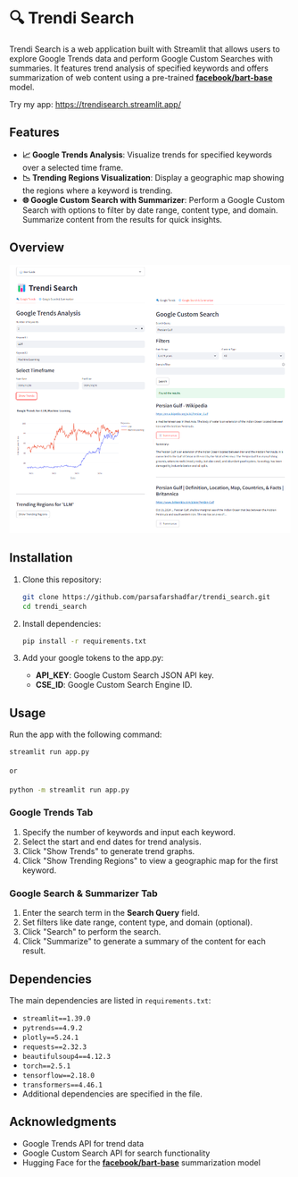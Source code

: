 
# 🔍 Trendi Search

Trendi Search is a web application built with Streamlit that allows users to explore Google Trends data and perform Google Custom Searches with summaries. It features trend analysis of specified keywords and offers summarization of web content using a pre-trained [**facebook/bart-base**](https://huggingface.co/facebook/bart-base) model. 

Try my app: https://trendisearch.streamlit.app/ 

## Features 

- **📈 Google Trends Analysis**: Visualize trends for specified keywords over a selected time frame.
- **📉 Trending Regions Visualization**: Display a geographic map showing the regions where a keyword is trending.
- **🌐 Google Custom Search with Summarizer**: Perform a Google Custom Search with options to filter by date range, content type, and domain. Summarize content from the results for quick insights.

## Overview

![App Screenshot](Screenshot.png)

## Installation

1. Clone this repository:
   ```bash
   git clone https://github.com/parsafarshadfar/trendi_search.git
   cd trendi_search
   ```

2. Install dependencies:
   ```bash
   pip install -r requirements.txt
   ```

3. Add your google tokens to the app.py:
   - **API_KEY**: Google Custom Search JSON API key. 
   - **CSE_ID**: Google Custom Search Engine ID. 
   

## Usage

Run the app with the following command:
```bash
streamlit run app.py

or 

python -m streamlit run app.py 
```

### Google Trends Tab
1. Specify the number of keywords and input each keyword.
2. Select the start and end dates for trend analysis.
3. Click "Show Trends" to generate trend graphs.
4. Click "Show Trending Regions" to view a geographic map for the first keyword.

### Google Search & Summarizer Tab
1. Enter the search term in the **Search Query** field.
2. Set filters like date range, content type, and domain (optional).
3. Click "Search" to perform the search.
4. Click "Summarize" to generate a summary of the content for each result.

## Dependencies

The main dependencies are listed in `requirements.txt`:
- `streamlit==1.39.0`
- `pytrends==4.9.2`
- `plotly==5.24.1`
- `requests==2.32.3`
- `beautifulsoup4==4.12.3`
- `torch==2.5.1`
- `tensorflow==2.18.0`
- `transformers==4.46.1`
- Additional dependencies are specified in the file.

## Acknowledgments

- Google Trends API for trend data
- Google Custom Search API for search functionality
- Hugging Face for the [**facebook/bart-base**](https://huggingface.co/facebook/bart-base) summarization model